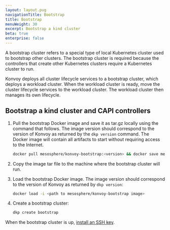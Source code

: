 ```yaml
---
layout: layout.pug
navigationTitle: Bootstrap
title: Bootstrap
menuWeight: 30
excerpt: Bootstrap a kind cluster
beta: true
enterprise: false
---
```


A bootstrap cluster refers to a special type of local Kubernetes cluster used to bootstrap other clusters. The bootstrap cluster is required because the controllers that create other Kubernetes clusters require a Kubernetes cluster to run.

Konvoy deploys all cluster lifecycle services to a bootstrap cluster, which deploys a workload cluster. When the workload cluster is ready, move the cluster lifecycle services to the workload cluster. The workload cluster then manages its own lifecycle.

## Bootstrap a kind cluster and CAPI controllers

1.  Pull the bootstrap Docker image and save it as tar.gz locally using the command that follows. The image version should correspond to the version of Konvoy as returned by the `dkp version` command. The Docker image will contain all artifacts to start without requiring access to the Internet.

    ```sh
    docker pull mesosphere/konvoy-bootstrap:<version> && docker save mesosphere/konvoy-bootstrap:<version> -o mesosphere_konvoy-bootstrap:<version>.tar.gz
    ```

1.  Copy the image tar file to the machine where the bootstrap cluster will run.

1.  Load the bootstrap Docker image. The image version should correspond to the version of Konvoy as returned by `dkp version`:

    ```sh
    docker load -i <path to mesosphere/konvoy-bootstrap image>
    ```

1.  Create a bootstrap cluster:

    ```sh
    dkp create bootstrap
    ```

When the bootstrap cluster is up, [install an SSH key](../install-ssh-key).
